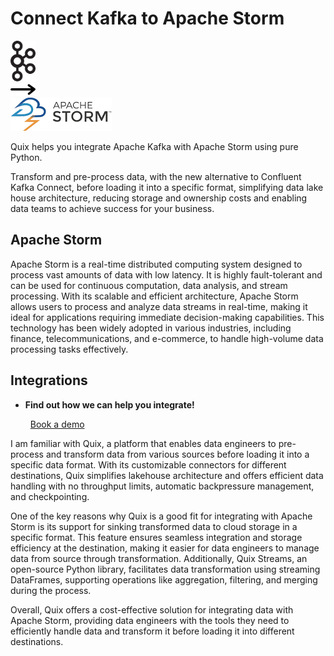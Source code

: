 # Connect Kafka to Apache Storm

<div class="connect-images cards blog-grid-card" markdown>
<div>
<img src="../images/kafka_logo.png" width="40px" />
</div>
<div>
<img src="../images/arrow.svg" width="40px" />
</div>
<div>
<img src="./images/apache-storm_1.jpg" />
</div>
</div>

Quix helps you integrate Apache Kafka with Apache Storm using pure Python.

Transform and pre-process data, with the new alternative to Confluent Kafka Connect, before loading it into a specific format, simplifying data lake house architecture, reducing storage and ownership costs and enabling data teams to achieve success for your business.

## Apache Storm

Apache Storm is a real-time distributed computing system designed to process vast amounts of data with low latency. It is highly fault-tolerant and can be used for continuous computation, data analysis, and stream processing. With its scalable and efficient architecture, Apache Storm allows users to process and analyze data streams in real-time, making it ideal for applications requiring immediate decision-making capabilities. This technology has been widely adopted in various industries, including finance, telecommunications, and e-commerce, to handle high-volume data processing tasks effectively.

## Integrations

<div class="grid cards" markdown>

- __Find out how we can help you integrate!__

    <a class="md-button md-button--primary" href="https://share.hsforms.com/1iW0TmZzKQMChk0lxd_tGiw4yjw2?__hstc=175542013.2303933fbd746c0ac86d9ccbe9bc9100.1728383268831.1729603416735.1729620918855.31&__hssc=175542013.1.1729620918855&__hsfp=2132701734" target="_blank" style="margin:.5rem;">Book a demo</a>

</div>


I am familiar with Quix, a platform that enables data engineers to pre-process and transform data from various sources before loading it into a specific data format. With its customizable connectors for different destinations, Quix simplifies lakehouse architecture and offers efficient data handling with no throughput limits, automatic backpressure management, and checkpointing. 

One of the key reasons why Quix is a good fit for integrating with Apache Storm is its support for sinking transformed data to cloud storage in a specific format. This feature ensures seamless integration and storage efficiency at the destination, making it easier for data engineers to manage data from source through transformation. Additionally, Quix Streams, an open-source Python library, facilitates data transformation using streaming DataFrames, supporting operations like aggregation, filtering, and merging during the process.

Overall, Quix offers a cost-effective solution for integrating data with Apache Storm, providing data engineers with the tools they need to efficiently handle data and transform it before loading it into different destinations.

